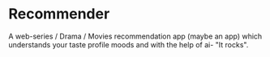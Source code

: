 # Recommender
A web-series / Drama / Movies recommendation app (maybe an app) which understands your taste profile moods and with the help of ai- "It rocks".
